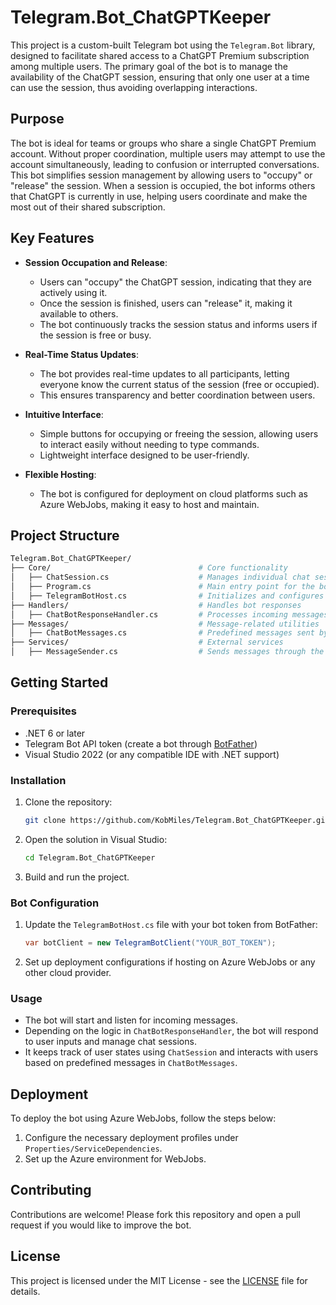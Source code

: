# Telegram.Bot_ChatGPTKeeper

This project is a custom-built Telegram bot using the `Telegram.Bot` library, designed to facilitate shared access to a ChatGPT Premium subscription among multiple users. The primary goal of the bot is to manage the availability of the ChatGPT session, ensuring that only one user at a time can use the session, thus avoiding overlapping interactions.

## Purpose

The bot is ideal for teams or groups who share a single ChatGPT Premium account. Without proper coordination, multiple users may attempt to use the account simultaneously, leading to confusion or interrupted conversations. This bot simplifies session management by allowing users to "occupy" or "release" the session. When a session is occupied, the bot informs others that ChatGPT is currently in use, helping users coordinate and make the most out of their shared subscription.

## Key Features

- **Session Occupation and Release**: 
   - Users can "occupy" the ChatGPT session, indicating that they are actively using it.
   - Once the session is finished, users can "release" it, making it available to others.
   - The bot continuously tracks the session status and informs users if the session is free or busy.

- **Real-Time Status Updates**:
   - The bot provides real-time updates to all participants, letting everyone know the current status of the session (free or occupied).
   - This ensures transparency and better coordination between users.

- **Intuitive Interface**:
   - Simple buttons for occupying or freeing the session, allowing users to interact easily without needing to type commands.
   - Lightweight interface designed to be user-friendly.

- **Flexible Hosting**:
   - The bot is configured for deployment on cloud platforms such as Azure WebJobs, making it easy to host and maintain.

## Project Structure

```bash
Telegram.Bot_ChatGPTKeeper/
├── Core/                                 # Core functionality
│   ├── ChatSession.cs                    # Manages individual chat sessions
│   ├── Program.cs                        # Main entry point for the bot
│   ├── TelegramBotHost.cs                # Initializes and configures the Telegram bot
├── Handlers/                             # Handles bot responses
│   ├── ChatBotResponseHandler.cs         # Processes incoming messages and bot logic
├── Messages/                             # Message-related utilities
│   ├── ChatBotMessages.cs                # Predefined messages sent by the bot
├── Services/                             # External services
│   ├── MessageSender.cs                  # Sends messages through the bot
```

## Getting Started

### Prerequisites

- .NET 6 or later
- Telegram Bot API token (create a bot through [BotFather](https://core.telegram.org/bots#botfather))
- Visual Studio 2022 (or any compatible IDE with .NET support)

### Installation

1. Clone the repository:

   ```bash
   git clone https://github.com/KobMiles/Telegram.Bot_ChatGPTKeeper.git
   ```

2. Open the solution in Visual Studio:

   ```bash
   cd Telegram.Bot_ChatGPTKeeper
   ```

3. Build and run the project.

### Bot Configuration

1. Update the `TelegramBotHost.cs` file with your bot token from BotFather:

   ```csharp
   var botClient = new TelegramBotClient("YOUR_BOT_TOKEN");
   ```

2. Set up deployment configurations if hosting on Azure WebJobs or any other cloud provider.

### Usage

- The bot will start and listen for incoming messages.
- Depending on the logic in `ChatBotResponseHandler`, the bot will respond to user inputs and manage chat sessions.
- It keeps track of user states using `ChatSession` and interacts with users based on predefined messages in `ChatBotMessages`.

## Deployment

To deploy the bot using Azure WebJobs, follow the steps below:

1. Configure the necessary deployment profiles under `Properties/ServiceDependencies`.
2. Set up the Azure environment for WebJobs.

## Contributing

Contributions are welcome! Please fork this repository and open a pull request if you would like to improve the bot.

## License

This project is licensed under the MIT License - see the [LICENSE](LICENSE) file for details.
